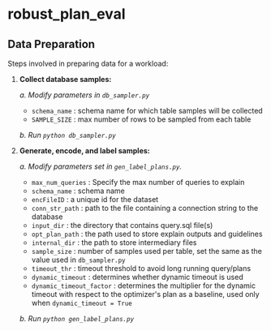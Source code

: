 # robust_plan_eval

## Data Preparation
Steps involved in preparing data for a workload:

1. **Collect database samples:**

    *a. Modify parameters in `db_sampler.py`*
    - `schema_name` : schema name for which table samples will be collected
    - `SAMPLE_SIZE` : max number of rows to be sampled from each table

    *b. Run `python db_sampler.py`*

2. **Generate, encode, and label samples:**

    *a. Modify parameters set in `gen_label_plans.py`.*

    -  `max_num_queries` : Specify the max number of queries to explain
    - `schema_name` : schema name
    - `encFileID` : a unique id for the dataset
    - `conn_str_path` : path to the file containing a connection string to the database
    - `input_dir` : the directory that contains query.sql file(s)
    - `opt_plan_path` : the path used to store explain outputs and guidelines
    - `internal_dir` : the path to store intermediary files
    - `sample_size` : number of samples used per table, set the same as the value used in `db_sampler.py`
    - `timeout_thr` : timeout threshold to avoid long running query/plans
    - `dynamic_timeout` : determines whether dynamic timeout is used
    - `dynamic_timeout_factor` : determines the multiplier for the dynamic timeout with respect to the optimizer's plan as a baseline, used only when `dynamic_timeout = True`

    *b. Run `python gen_label_plans.py`*
